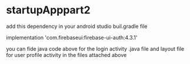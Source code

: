 # startupApppart2
add this dependency in your android studio buil.gradle file
 
 implementation 'com.firebaseui:firebase-ui-auth:4.3.1'
  
  you can fide java code above for the login activity .java file
  and layout file for user profile activity in the files attached above 
   
